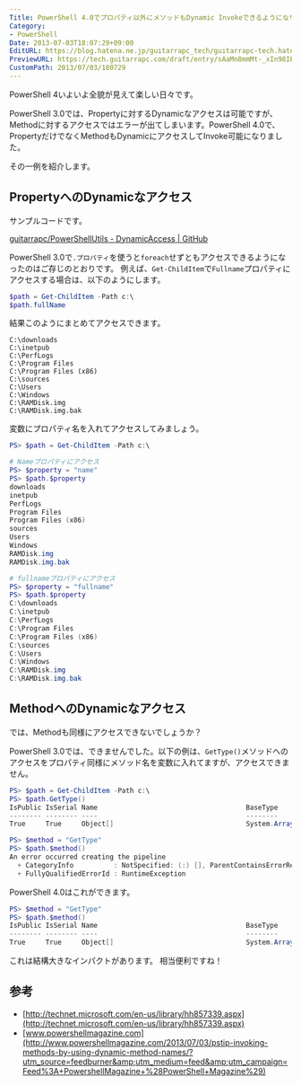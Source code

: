 ```yaml
---
Title: PowerShell 4.0でプロパティ以外にメソッドもDynamic Invokeできるようになりました
Category:
- PowerShell
Date: 2013-07-03T18:07:29+09:00
EditURL: https://blog.hatena.ne.jp/guitarrapc_tech/guitarrapc-tech.hatenablog.com/atom/entry/6802418398340941232
PreviewURL: https://tech.guitarrapc.com/draft/entry/sAaMn8mmMt-_xIn98IEnqdmRaIU
CustomPath: 2013/07/03/180729
---
```


<!--
Date: 2013-07-03T18:07:29+09:00
URL: https://tech.guitarrapc.com/entry/2013/07/03/180729
-->

PowerShell 4いよいよ全貌が見えて楽しい日々です。

PowerShell 3.0では、Propertyに対するDynamicなアクセスは可能ですが、Methodに対するアクセスではエラーが出てしまいます。PowerShell 4.0で、PropertyだけでなくMethodもDynamicにアクセスしてInvoke可能になりました。

その一例を紹介します。

## PropertyへのDynamicなアクセス

サンプルコードです。


[guitarrapc/PowerShellUtils - DynamicAccess | GitHub](https://github.com/guitarrapc/PowerShellUtil/tree/master/DynamicAccess)


PowerShell 3.0で`.プロパティ`を使うと`foreach`せずともアクセスできるようになったのはご存じのとおりです。
例えば、`Get-ChildItem`で`Fullname`プロパティにアクセスする場合は、以下のようにします。

```ps1
$path = Get-ChildItem -Path c:\
$path.fullName
```

結果このようにまとめてアクセスできます。

```
C:\downloads
C:\inetpub
C:\PerfLogs
C:\Program Files
C:\Program Files (x86)
C:\sources
C:\Users
C:\Windows
C:\RAMDisk.img
C:\RAMDisk.img.bak
```

変数にプロパティ名を入れてアクセスしてみましょう。

```ps1
PS> $path = Get-ChildItem -Path c:\

# Nameプロパティにアクセス
PS> $property = "name"
PS> $path.$property
downloads
inetpub
PerfLogs
Program Files
Program Files (x86)
sources
Users
Windows
RAMDisk.img
RAMDisk.img.bak

# fullnameプロパティにアクセス
PS> $property = "fullname"
PS> $path.$property
C:\downloads
C:\inetpub
C:\PerfLogs
C:\Program Files
C:\Program Files (x86)
C:\sources
C:\Users
C:\Windows
C:\RAMDisk.img
C:\RAMDisk.img.bak
```

## MethodへのDynamicなアクセス

では、Methodも同様にアクセスできないでしょうか？

PowerShell 3.0では、できませんでした。以下の例は、`GetType()`メソッドへのアクセスをプロパティ同様にメソッド名を変数に入れてますが、アクセスできません。

```ps1
PS> $path = Get-ChildItem -Path c:\
PS> $path.GetType()
IsPublic IsSerial Name                                     BaseType
-------- -------- ----                                     --------
True     True     Object[]                                 System.Array

PS> $method = "GetType"
PS> $path.$method()
An error occurred creating the pipeline
  + CategoryInfo          : NotSpecified: (:) [], ParentContainsErrorRecordException
  + FullyQualifiedErrorId : RuntimeException
```

PowerShell 4.0はこれができます。

```ps1
PS> $method = "GetType"
PS> $path.$method()
IsPublic IsSerial Name                                     BaseType
-------- -------- ----                                     --------
True     True     Object[]                                 System.Array
```

これは結構大きなインパクトがあります。
相当便利ですね！

## 参考

* [http://technet.microsoft.com/en-us/library/hh857339.aspx](http://technet.microsoft.com/en-us/library/hh857339.aspx)
* [www.powershellmagazine.com](http://www.powershellmagazine.com/2013/07/03/pstip-invoking-methods-by-using-dynamic-method-names/?utm_source=feedburner&amp;utm_medium=feed&amp;utm_campaign=Feed%3A+PowershellMagazine+%28PowerShell+Magazine%29)
